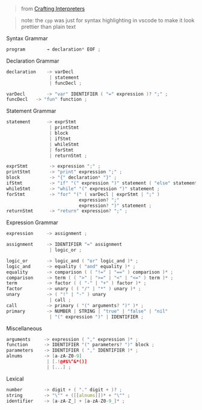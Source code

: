 > from [Crafting Interpreters](http://www.craftinginterpreters.com/appendix-i.html)

> note: the `cpp` was just for syntax highlighting in vscode to make it look prettier than plain text

Syntax Grammar
```cpp
program        → declaration* EOF ;
```

Declaration Grammar
```cpp
declaration    -> varDecl 
                | statement 
                | funcDecl ;

varDecl        -> "var" IDENTIFIER ( "=" expression )? ";" ;
funcDecl   -> "fun" function ;  
```

Statement Grammar
```cpp
statement      -> exprStmt 
                | printStmt 
                | block 
                | ifStmt
                | whileStmt
                | forStmt 
                | returnStmt ;

exprStmt        -> expression ";" ;
printStmt       -> "print" expression ";" ;
block           -> "{" declaration* "}" ;
ifStmt          -> "if" "(" expression ")" statement ( "else" statement )? ;
whileStmt       -> "while" "(" expression ")" statement ;
forStmt         -> "for" "(" ( varDecl | exprStmt | ";" )
                           expression? ";"
                           expression? ")" statement ;
returnStmt      -> "return" expression? ";" ;
```

Expression Grammar
```cpp
expression     -> assignment ;

assignment     -> IDENTIFIER "=" assignment
                | logic_or ;

logic_or       -> logic_and ( "or" logic_and )* ;
logic_and      -> equality ( "and" equality )* ;
equality       -> comparison ( ( "!=" | "==" ) comparison )* ;
comparison     -> term ( ( ">" | ">=" | "<" | "<=" ) term )* ;
term           -> factor ( ( "-" | "+" ) factor )* ;
factor         -> unary ( ( "/" | "*" ) unary )* ;
unary          -> ( "!" | "-" ) unary
                | call ;
call           -> primary ( "(" arguments? ")" )* ;
primary        -> NUMBER | STRING | "true" | "false" | "nil"
                | "(" expression ")" | IDENTIFIER ;
```

Miscellaneous
```cpp
arguments     -> expression ( "," expression )* ;
function      -> IDENTIFIER "(" parameters? ")" block ;
parameters    -> IDENTIFIER ( "," IDENTIFIER )* ;
alnums        -> [a-zA-Z0-9] 
               | [.!@#$%^&*()] 
               | [...] ;
```

Lexical
```cpp
number        -> digit + ( "." digit + )? ;
string        -> "\"" + ([[alnums]])* + "\"" ;
identifier    -> [a-zA-Z_] + [a-zA-Z0-9_]* ;
```
